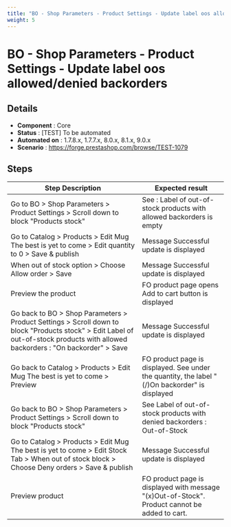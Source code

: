 ```yaml
---
title: "BO - Shop Parameters - Product Settings - Update label oos allowed/denied backorders"
weight: 5
---
```


# BO - Shop Parameters - Product Settings - Update label oos allowed/denied backorders
## Details
* **Component** : Core
* **Status** : [TEST] To be automated
* **Automated on** : 1.7.8.x, 1.7.7.x, 8.0.x, 8.1.x, 9.0.x
* **Scenario** : https://forge.prestashop.com/browse/TEST-1079

## Steps
| Step Description | Expected result |
| ----- | ----- |
| Go to BO > Shop Parameters > Product Settings > Scroll down to block "Products stock" | See : Label of out-of-stock products with allowed backorders is empty |
| Go to Catalog > Products > Edit Mug The best is yet to come > Edit quantity to 0 > Save & publish | Message Successful update is displayed |
| When out of stock option > Choose Allow order > Save | Message Successful update is displayed |
| Preview the product | FO product page opens<br>Add to cart button is displayed |
| Go back to BO > Shop Parameters > Product Settings > Scroll down to block "Products stock" > Edit Label of out-of-stock products with allowed backorders : "On backorder" > Save | Message Successful update is displayed |
| Go back to Catalog > Products > Edit Mug The best is yet to come > Preview | FO product page is displayed. See under the quantity, the label "(/)On backorder" is displayed |
| Go back to BO > Shop Parameters > Product Settings > Scroll down to block "Products stock" | See Label of out-of-stock products with denied backorders : Out-of-Stock |
| Go to Catalog > Products > Edit Mug The best is yet to come > Edit Stock Tab > When out of stock block > Choose Deny orders > Save & publish | Message Successful update is displayed |
| Preview product | FO product page is displayed with message "(x)Out-of-Stock".<br>Product cannot be added to cart. |
